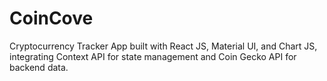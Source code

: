 # CoinCove
Cryptocurrency Tracker App built with React JS, Material UI, and Chart JS, integrating Context API for state management and Coin Gecko API for backend data.
